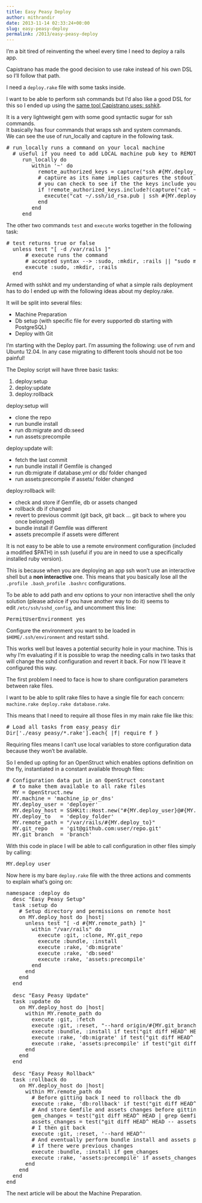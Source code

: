 ```yaml
---
title: Easy Peasy Deploy
author: mithrandir
date: 2013-11-14 02:33:24+00:00
slug: easy-peasy-deploy
permalink: /2013/easy-peasy-deploy
---
```

I&#8217;m a bit tired of reinventing the wheel every time I need to deploy a rails app.

Capistrano has made the good decision to use rake instead of his own DSL so I&#8217;ll follow that path.

I need a `deploy.rake` file with some tasks inside.

I want to be able to perform ssh commands but I&#8217;d also like a good DSL for this so I ended up using the <a href="https://github.com/capistrano/sshkit" target="_blank">same tool Capistrano uses: sshkit</a>.

It is a very lightweight gem with some good syntactic sugar for ssh commands.  
It basically has four commands that wraps ssh and system commands.  
We can see the use of run_locally and capture in the following task.

<pre class="brush: ruby; title: ; notranslate" title=""># run_locally runs a command on your local machine
  # useful if you need to add LOCAL machine pub key to REMOTE machine authorized_keys if not present
     run_locally do         
        within '~' do        
          remote_authorized_keys = capture("ssh #{MY.deploy_user}@#{MY.machine} 'cat ~/.ssh/authorized_keys'")
          # capture as its name implies captures the stdout of the command and returns a String
          # you can check to see if the the keys include your key
          if !remote_authorized_keys.include?(capture("cat ~/.ssh/id_rsa.pub"))
            execute("cat ~/.ssh/id_rsa.pub | ssh #{MY.deploy_user}@#{MY.machine} 'mkdir ~/.ssh; cat &gt;&gt; ~/.ssh/authorized_keys'")
          end
        end
     end
</pre>

The other two commands `test` and `execute` works together in the following task:

<pre class="brush: ruby; title: ; notranslate" title=""># test returns true or false
  unless test "[ -d /var/rails ]"
      # execute runs the command
      # accepted syntax --&gt; :sudo, :mkdir, :rails || "sudo mkdir rails" or :sudo, "mkdir #{MY.deploy_to}"
      execute :sudo, :mkdir, :rails   
  end
</pre>

Armed with sshkit and my understanding of what a simple rails deployment has to do I ended up with the following ideas about my deploy.rake.

It will be split into several files:

  * Machine Preparation
  * Db setup (with specific file for every supported db starting with PostgreSQL)
  * Deploy with Git

I&#8217;m starting with the Deploy part. I&#8217;m assuming the following: use of rvm and Ubuntu 12.04. In any case migrating to different tools should not be too painful!

The Deploy script will have three basic tasks:

  1. deploy:setup
  2. deploy:update
  3. deploy:rollback

deploy:setup will

  * clone the repo
  * run bundle install
  * run db:migrate and db:seed
  * run assets:precompile

deploy:update will:

  * fetch the last commit
  * run bundle install if Gemfile is changed
  * run db:migrate if database.yml or db/ folder changed
  * run assets:precompile if assets/ folder changed

deploy:rollback will:

  * check and store if Gemfile, db or assets changed
  * rollback db if changed
  * revert to previous commit (git back, git back &#8230; git back to where you once belonged)
  * bundle install if Gemfile was different
  * assets precompile if assets were different

It is not easy to be able to use a remote environment configuration (included a modified $PATH) in ssh (useful if you are in need to use a specifically installed ruby version).

This is because when you are deploying an app ssh won&#8217;t use an interactive shell but a **non interactive** one. This means that you basically lose all the `.profile .bash_profile .bashrc` configurations.

To be able to add path and env options to your non interactive shell the only solution (please advice if you have another way to do it) seems to edit `/etc/ssh/sshd_config`, and uncomment this line:

<pre class="brush: bash; title: ; notranslate" title="">PermitUserEnvironment yes
</pre>

Configure the environment you want to be loaded in `$HOME/.ssh/environment` and restart sshd.

This works well but leaves a potential security hole in your machine. This is why I&#8217;m evaluating if it is possible to wrap the needing calls in two tasks that will change the sshd configuration and revert it back. For now I&#8217;ll leave it configured this way.

The first problem I need to face is how to share configuration parameters between rake files.

I want to be able to split rake files to have a single file for each concern: `machine.rake deploy.rake database.rake`.

This means that I need to require all those files in my main rake file like this:

<pre class="brush: ruby; title: ; notranslate" title=""># Load all tasks from easy_peasy dir
Dir['./easy_peasy/*.rake'].each{ |f| require f }
</pre>

Requiring files means I can&#8217;t use local variables to store configuration data because they won&#8217;t be available.

So I ended up opting for an OpenStruct which enables options definition on the fly, instantiated in a constant available through files:

<pre class="brush: ruby; title: ; notranslate" title=""># Configuration data put in an OpenStruct constant 
  # to make them available to all rake files
  MY = OpenStruct.new
  MY.machine = 'machine_ip_or_dns'
  MY.deploy_user = 'deployer'
  MY.deploy_host = SSHKit::Host.new("#{MY.deploy_user}@#{MY.machine}")
  MY.deploy_to   = 'deploy_folder'
  MY.remote_path = "/var/rails/#{MY.deploy_to}"
  MY.git_repo    = 'git@github.com:user/repo.git'
  MY.git_branch  = 'branch'
</pre>

With this code in place I will be able to call configuration in other files simply by calling:

<pre class="brush: ruby; title: ; notranslate" title="">MY.deploy_user
</pre>

Now here is my bare `deploy.rake` file with the three actions and comments to explain what&#8217;s going on:

<pre class="brush: ruby; title: ; notranslate" title="">namespace :deploy do
  desc "Easy Peasy Setup"
  task :setup do 
    # Setup directory and permissions on remote host
    on MY.deploy_host do |host|
      unless test "[ -d #{MY.remote_path} ]"
        within "/var/rails" do
          execute :git, :clone, MY.git_repo 
          execute :bundle, :install
          execute :rake, 'db:migrate'
          execute :rake, 'db:seed'
          execute :rake, 'assets:precompile'
        end
      end
    end
  end

  desc "Easy Peasy Update"
  task :update do
    on MY.deploy_host do |host|
      within MY.remote_path do
        execute :git, :fetch
        execute :git, :reset, "--hard origin/#{MY.git_branch}"
        execute :bundle, :install if test("git diff HEAD^ HEAD | grep Gemfile")
        execute :rake, 'db:migrate' if test("git diff HEAD^ HEAD | grep database.yml") || test("git diff HEAD^ HEAD -- db/")
        execute :rake, 'assets:precompile' if test("git diff HEAD^ HEAD -- assets/")
      end
    end
  end
  
  desc "Easy Peasy Rollback"
  task :rollback do 
    on MY.deploy_host do |host|
      within MY.remote_path do
        # Before gitting back I need to rollback the db
        execute :rake, 'db:rollback' if test("git diff HEAD^ HEAD | grep database.yml") || test("git diff HEAD^ HEAD -- db/")
        # And store Gemfile and assets changes before gitting back
        gem_changes = test("git diff HEAD^ HEAD | grep Gemfile")
        assets_changes = test("git diff HEAD^ HEAD -- assets/")
        # I then git back
        execute :git, :reset, '--hard HEAD^' 
        # And eventually perform bundle install and assets precompile
        # if there were previous changes
        execute :bundle, :install if gem_changes
        execute :rake, 'assets:precompile' if assets_changes
      end
    end
  end
end
</pre>

The next article will be about the Machine Preparation.
